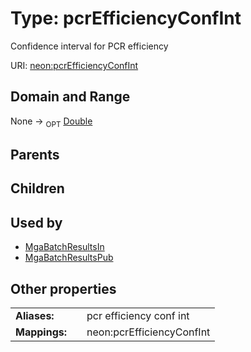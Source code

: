 
# Type: pcrEfficiencyConfInt


Confidence interval for PCR efficiency

URI: [neon:pcrEfficiencyConfInt](https://data.neonscience.org/pcrEfficiencyConfInt)


## Domain and Range

None ->  <sub>OPT</sub> [Double](types/Double.md)

## Parents


## Children


## Used by

 * [MgaBatchResultsIn](MgaBatchResultsIn.md)
 * [MgaBatchResultsPub](MgaBatchResultsPub.md)

## Other properties

|  |  |  |
| --- | --- | --- |
| **Aliases:** | | pcr efficiency conf int |
| **Mappings:** | | neon:pcrEfficiencyConfInt |

